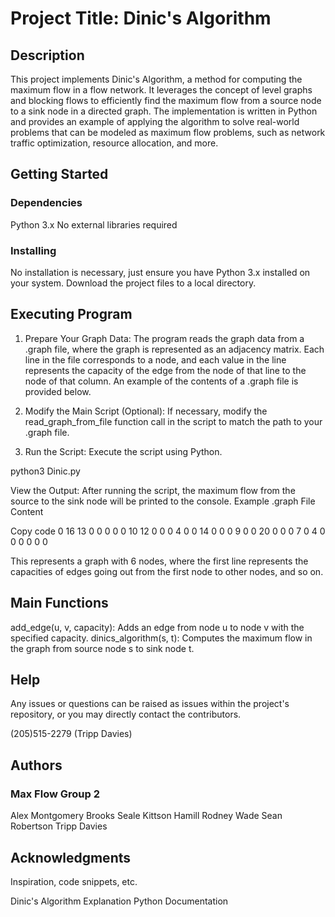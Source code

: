 # Project Title: Dinic's Algorithm

## Description

This project implements Dinic's Algorithm, a method for computing the maximum flow in a flow network. It leverages the concept of level graphs and blocking flows to efficiently find the maximum flow from a source node to a sink node in a directed graph. The implementation is written in Python and provides an example of applying the algorithm to solve real-world problems that can be modeled as maximum flow problems, such as network traffic optimization, resource allocation, and more.

## Getting Started

### Dependencies

Python 3.x
No external libraries required

### Installing
No installation is necessary, just ensure you have Python 3.x installed on your system.
Download the project files to a local directory.

## Executing Program

1. Prepare Your Graph Data: The program reads the graph data from a .graph file, where the graph is represented as an adjacency matrix. Each line in the file corresponds to a node, and each value in the line represents the capacity of the edge from the node of that line to the node of that column. An example of the contents of a .graph file is provided below.

2. Modify the Main Script (Optional): If necessary, modify the read_graph_from_file function call in the script to match the path to your .graph file.

3. Run the Script: Execute the script using Python.

python3 Dinic.py

View the Output: After running the script, the maximum flow from the source to the sink node will be printed to the console.
Example .graph File Content

Copy code
0 16 13 0 0 0
0 0 10 12 0 0
0 4 0 0 14 0
0 0 9 0 0 20
0 0 0 7 0 4
0 0 0 0 0 0

This represents a graph with 6 nodes, where the first line represents the capacities of edges going out from the first node to other nodes, and so on.

## Main Functions

add_edge(u, v, capacity): Adds an edge from node u to node v with the specified capacity.
dinics_algorithm(s, t): Computes the maximum flow in the graph from source node s to sink node t.

## Help

Any issues or questions can be raised as issues within the project's repository, or you may directly contact the contributors.

(205)515-2279
(Tripp Davies)

## Authors

### Max Flow Group 2
Alex Montgomery
Brooks Seale
Kittson Hamill
Rodney Wade
Sean Robertson
Tripp Davies 


## Acknowledgments

Inspiration, code snippets, etc.

Dinic's Algorithm Explanation
Python Documentation